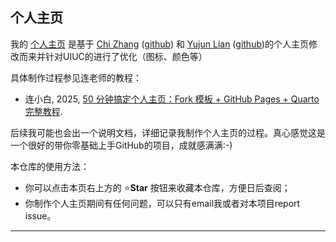
## 个人主页

我的 [个人主页](https://junze-lin.github.io/) 是基于 [Chi Zhang](https://chizapoth.github.io/) ([github](https://github.com/chizapoth/chizapoth.github.io)) 和 [Yujun Lian](https://lianyujun.github.io/) ([github](https://github.com/lianyujun))的个人主页修改而来并针对UIUC的进行了优化（图标、颜色等）

具体制作过程参见连老师的教程：

- 连小白, 2025, [50 分钟搞定个人主页：Fork 模板 + GitHub Pages + Quarto 完整教程](https://www.lianxh.cn/details/1644.html).

后续我可能也会出一个说明文档，详细记录我制作个人主页的过程。真心感觉这是一个很好的带你零基础上手GitHub的项目，成就感满满:-)

本仓库的使用方法：

- 你可以点击本页右上方的 ⭐**Star** 按钮来收藏本仓库，方便日后查阅；
- 你制作个人主页期间有任何问题，可以只有email我或者对本项目report issue。

--- 
